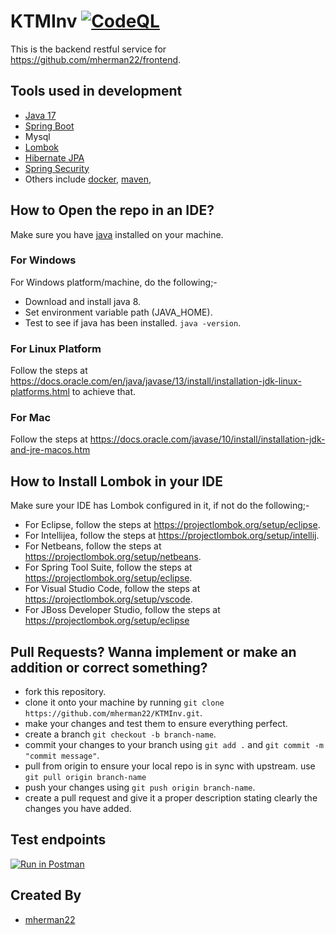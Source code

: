 # KTMInv [![CodeQL](https://github.com/mherman22/KTMInv/actions/workflows/codeql-analysis.yml/badge.svg)](https://github.com/mherman22/KTMInv/actions/workflows/codeql-analysis.yml)
This is the backend restful service for https://github.com/mherman22/frontend.

## Tools used in development
- [Java 17](https://www.oracle.com/java/technologies/javase/jdk17-archive-downloads.html)
- [Spring Boot](https://spring.io/projects/spring-boot)
- Mysql
- [Lombok](https://projectlombok.org/)
- [Hibernate JPA](https://www.microsoft.com/software-download/windows10)
- [Spring Security](https://spring.io/projects/spring-security)
- Others include [docker](https://www.docker.com/), [maven](https://maven.apache.org/), 

## How to Open the repo in an IDE?
Make sure you have [java](https://www.oracle.com/java/) installed on your machine.

### For Windows
For Windows platform/machine, do the following;-
- Download and install java 8.
- Set environment variable path (JAVA_HOME).
- Test to see if java has been installed. `java -version`.
### For Linux Platform
Follow the steps at https://docs.oracle.com/en/java/javase/13/install/installation-jdk-linux-platforms.html to achieve that.

### For Mac
Follow the steps at https://docs.oracle.com/javase/10/install/installation-jdk-and-jre-macos.htm

## How to Install Lombok in your IDE
Make sure your IDE has Lombok configured in it, if not do the following;-
- For Eclipse, follow the steps at https://projectlombok.org/setup/eclipse.
- For Intellijea, follow the steps at https://projectlombok.org/setup/intellij.
- For Netbeans, follow the steps at https://projectlombok.org/setup/netbeans.
- For Spring Tool Suite, follow the steps at https://projectlombok.org/setup/eclipse.
- For Visual Studio Code, follow the steps at https://projectlombok.org/setup/vscode.
- For JBoss Developer Studio, follow the steps at https://projectlombok.org/setup/eclipse

## Pull Requests? Wanna implement or make an addition or correct something?
- fork this repository.
- clone it onto your machine by running `git clone https://github.com/mherman22/KTMInv.git`.
- make your changes and test them to ensure everything perfect.
- create a branch `git checkout -b branch-name`.
- commit your changes to your branch using `git add .` and  `git commit -m "commit message"`.
- pull from origin to ensure your local repo is in sync with upstream. use `git pull origin branch-name`
- push your changes using `git push origin branch-name`.
- create a pull request and give it a proper description stating clearly the changes you have added.

## Test endpoints
[![Run in Postman](https://run.pstmn.io/button.svg)](https://app.getpostman.com/run-collection/3ae8d7d63faf8975acb4)

## Created By
- [mherman22](https://github.com/mherman22)
